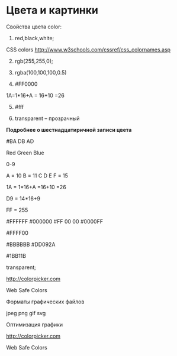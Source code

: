 # Цвета и картинки


Свойства цвета
color:

1)	red,black,white;

CSS colors 
http://www.w3schools.com/cssref/css_colornames.asp

2)	rgb(255,255,0);

3)	rgba(100,100,100,0.5)

4)	#FF0000

1A=1*16+A = 16+10 =26

5)	#fff

6)	transparent – прозрачный


**Подробнее о шестнадцатиричной записи цвета**

\#BA DB AD

Red Green Blue


0-9 

A  = 10
B  = 11
C
D
E
F  = 15


1A = 1*16+A =16+10 =26

D9 = 14*16+9

FF = 255

#FFFFFF
#000000
#FF 00 00
#0000FF

#FFFF00

#BBBBBB
#DD092A

#1BB11B


transparent;

http://colorpicker.com

Web Safe Colors

Форматы графических файлов

jpeg
png
gif
svg

Оптимизация графики


http://colorpicker.com

Web Safe Colors